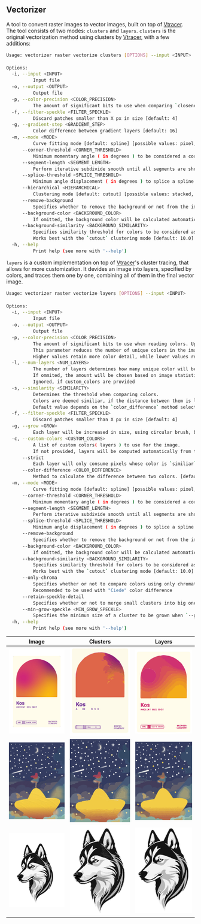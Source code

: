 ## Vectorizer
A tool to convert raster images to vector images, built on top of [Vtracer].  
The tool consists of two modes: `clusters` and `layers`. `clusters` is the original vectorization method using clusters by [Vtracer], with a few additions:

```sh
Usage: vectorizer raster vectorize clusters [OPTIONS] --input <INPUT>

Options:
  -i, --input <INPUT>
          Input file
  -o, --output <OUTPUT>
          Output file
  -p, --color-precision <COLOR_PRECISION>
          The amount of significant bits to use when comparing `closeness` of two colors [default: 8]
  -f, --filter-speckle <FILTER_SPECKLE>
          Discard patches smaller than X px in size [default: 4]
  -g, --gradient-step <GRADIENT_STEP>
          Color difference between gradient layers [default: 16]
  -m, --mode <MODE>
          Curve fitting mode [default: spline] [possible values: pixel, polygon, spline]
      --corner-threshold <CORNER_THRESHOLD>
          Minimum momentary angle ( in degrees ) to be considered a corner [default: 60.0]
      --segment-length <SEGMENT_LENGTH>
          Perform iterative subdivide smooth until all segments are shorter than this length [default: 4.0]
      --splice-threshold <SPLICE_THRESHOLD>
          Minimum angle displacement ( in degrees ) to splice a spline [default: 45.0]
      --hierarchical <HIERARCHICAL>
          Clustering mode [default: cutout] [possible values: stacked, cutout]
      --remove-background
          Specifies whether to remove the background or not from the image
      --background-color <BACKGROUND_COLOR>
          If omitted, the background color will be calculated automatically
      --background-similarity <BACKGROUND_SIMILARITY>
          Specifies similarity threshold for colors to be considered as `background`
          Works best with the `cutout` clustering mode [default: 10.0]
  -h, --help
          Print help (see more with '--help')
```

`layers` is a custom implementation on top of [Vtracer]'s cluster tracing, that allows for more customization. It devides an image into layers, specified by colors, and traces them one by one, combining all of them in the final vector image.

```sh
Usage: vectorizer raster vectorize layers [OPTIONS] --input <INPUT>

Options:
  -i, --input <INPUT>
          Input file
  -o, --output <OUTPUT>
          Output file
  -p, --color-precision <COLOR_PRECISION>
          The amount of significant bits to use when reading colors. Up to 8.
          This parameter reduces the number of unique colors in the image by shifting the color bits.
          Higher values retain more color detail, while lower values reduce the color palette. [default: 8]
  -l, --num-layers <NUM_LAYERS>
          The number of layers determines how many unique color will be used( each color will be moved to a separate layer ).
          If ommited, the amount will be chosen based on image statistics.
          Ignored, if custom_colors are provided
  -s, --similarity <SIMILARITY>
          Determines the threshold when comparing colors.
          Colors are deemed similiar, if the distance between them is less than `similiarity`
          Default value depends on the `color_difference` method selected
  -f, --filter-speckle <FILTER_SPECKLE>
          Discard patches smaller than X px in size [default: 4]
  -g, --grow <GROW>
          Each layer will be increased in size, using circular brush, by the amount of pixels specified [default: 0]
  -c, --custom-colors <CUSTOM_COLORS>
          A list of custom colors( layers ) to use for the image.
          If not provided, layers will be computed automatically from the image.
      --strict
          Each layer will only consume pixels whose color is `similiar` to the color of the layer
      --color-difference <COLOR_DIFFERENCE>
          Method to calculate the difference between two colors. [default: ciede] [possible values: ciede, hybrid]
  -m, --mode <MODE>
          Curve fitting mode [default: spline] [possible values: pixel, polygon, spline]
      --corner-threshold <CORNER_THRESHOLD>
          Minimum momentary angle ( in degrees ) to be considered a corner. [default: 60.0]
      --segment-length <SEGMENT_LENGTH>
          Perform iterative subdivide smooth until all segments are shorter than this length [default: 4.0]
      --splice-threshold <SPLICE_THRESHOLD>
          Minimum angle displacement ( in degrees ) to splice a spline [default: 45.0]
      --remove-background
          Specifies whether to remove the background or not from the image
      --background-color <BACKGROUND_COLOR>
          If omitted, the background color will be calculated automatically
      --background-similarity <BACKGROUND_SIMILARITY>
          Specifies similarity threshold for colors to be considered as `background`
          Works best with the `cutout` clustering mode [default: 10.0]
      --only-chroma
          Specifies whether or not to compare colors using only chromaticity value( Hue on HSL cylinder )
          Recommended to be used with "Ciede" color difference
      --retain-speckle-detail
          Specifies whether or not to merge small clusters into big ones
      --min-grow-speckle <MIN_GROW_SPECKLE>
          Specifies the minimun size of a cluster to be grown when `--grow` option is used [default: 4]
  -h, --help
          Print help (see more with '--help')
```


Image  | Clusters | Layers
:-----:|:--------:|:------:
<img src="Article/assets/comparison/kos_input.png" width="500px">|<img src="Article/assets/comparison/clusters_kos_input.jpg" width="500px">|<img src="Article/assets/comparison/layers_kos_input.jpg" width="500px">
<img src="Article/assets/comparison/stars.jpg" width="500px">|<img src="Article/assets/comparison/clusters_stars.jpg" width="500px">|<img src="Article/assets/comparison/layers_stars.jpg" width="500px">
<img src="Article/assets/comparison/wolf.png" width="500px">|<img src="Article/assets/comparison/clusters_wolf.jpg" width="500px">|<img src="Article/assets/comparison/layers_wolf.jpg" width="500px">

[Vtracer]: https://github.com/visioncortex/vtracer
